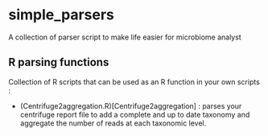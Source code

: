 # simple_parsers
 A collection of parser script to make life easier for microbiome analyst

 ## R parsing functions 

 Collection of R scripts that can be used as an R function in your own scripts :

 * (Centrifuge2aggregation.R)[Centrifuge2aggregation] : parses your centrifuge report file to add a complete and up to date taxonomy and aggregate the number of reads at each taxonomic level.
